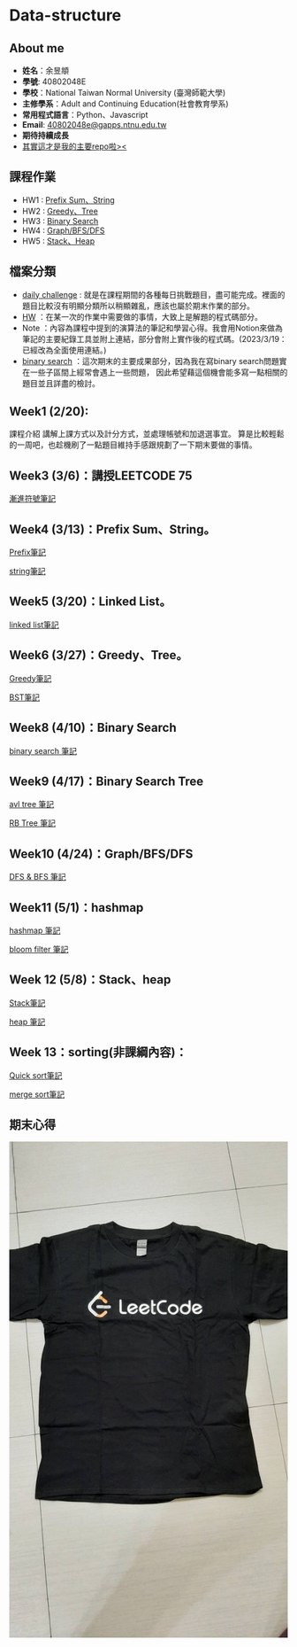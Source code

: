 # Data-structure

## About me

- **姓名**：余昱頫
- **學號**: 40802048E
- **學校**：National Taiwan Normal University (臺灣師範大學)
- **主修學系**：Adult and Continuing Education(社會教育學系)
- **常用程式語言**：Python、Javascript
- **Email**: 40802048e@gapps.ntnu.edu.tw
- **期待持續成長**
- [其實這才是我的主要repo啦><](https://github.com/banshee0716/Leetcode)

## 課程作業

- HW1 : [Prefix Sum、String](https://www.youtube.com/watch?v=GkBrdpy9IUg&feature=youtu.be)
- HW2 : [Greedy、Tree](https://www.youtube.com/watch?v=-2kUnGiv5_g&feature=youtu.be&ab_channel=ChenJacky)
- HW3 : [Binary Search]()
- HW4 : [Graph/BFS/DFS]()
- HW5 : [Stack、Heap]()

## 檔案分類

- [daily challenge](https://github.com/banshee0716/data-structure/tree/master/daily%20challenge) : 就是在課程期間的各種每日挑戰題目，盡可能完成。裡面的題目比較沒有明顯分類所以稍顯雜亂，應該也屬於期末作業的部分。
- [HW](TODO) ：在某一次的作業中需要做的事情，大致上是解題的程式碼部分。
- Note ：內容為課程中提到的演算法的筆記和學習心得。我會用Notion來做為筆記的主要紀錄工具並附上連結，部分會附上實作後的程式碼。(2023/3/19：已經改為全面使用連結。)
- [binary search](https://github.com/banshee0716/data-structure/tree/master/binary%20search)
：這次期末的主要成果部分，因為我在寫binary search問題實在一些子區間上經常會遇上一些問題，
因此希望藉這個機會能多寫一點相關的題目並且詳盡的檢討。

## Week1 (2/20):

課程介紹 講解上課方式以及計分方式，並處理帳號和加退選事宜。 算是比較輕鬆的一周吧，也趁機刷了一點題目維持手感跟規劃了一下期末要做的事情。

## Week3 (3/6)：講授LEETCODE 75
[漸進符號筆記](https://sphenoid-sky-503.notion.site/Asymptotic-Notation-79aac38e7bb9435ebd513fdbdbb5daea)
## Week4 (3/13)：Prefix Sum、String。
[Prefix筆記](https://sphenoid-sky-503.notion.site/Prefix-sum-9ce63ba18ee244f08ee8cf83b42abde8) <br>

[string筆記](https://sphenoid-sky-503.notion.site/String-c73fcdf8b96d45aa8491c429fd14f2b0)
## Week5 (3/20)：Linked List。
[linked list筆記](https://sphenoid-sky-503.notion.site/Linked-list-3fbb4410dede4b18bd03d801a461ff9c)
## Week6 (3/27)：Greedy、Tree。

[Greedy筆記](https://sphenoid-sky-503.notion.site/greedy-08ec382504914d68bf7950d85c4a741c)

[BST筆記](https://sphenoid-sky-503.notion.site/Binary-Search-Tree-7190cdffb30a4178a1e66f42ca8df1f7)

## Week8 (4/10)：Binary Search

[binary search 筆記](https://sphenoid-sky-503.notion.site/Binary-search-863620e44cc54f0f87882f907031a7f8)
## Week9 (4/17)：Binary Search Tree
[avl tree 筆記](https://sphenoid-sky-503.notion.site/AVL-Tree-92f5a7ef342b4068821f7d78fb1f304c)

[RB Tree 筆記](https://sphenoid-sky-503.notion.site/Red-Black-Tree-4367716393d84bbf9c3abafa83345359)
## Week10 (4/24)：Graph/BFS/DFS

[DFS & BFS 筆記](https://sphenoid-sky-503.notion.site/BFS-DFS-d3011d979ce448e9ac4cea66db27937c)
## Week11 (5/1)：hashmap

[hashmap 筆記](https://sphenoid-sky-503.notion.site/Hash-map-74d70312320b492887432a85273edd9e)

[bloom filter 筆記](https://sphenoid-sky-503.notion.site/Bloom-filter-65b2a223844c42a490d9b71f80f88f65)

## Week 12 (5/8)：Stack、heap

[Stack筆記](https://sphenoid-sky-503.notion.site/Stack-6df34f01a75a45fcbb077e8b3af3c582)

[heap 筆記](https://sphenoid-sky-503.notion.site/Heap-aca66687c2ed44cd854a522a50d0cd81)

## Week 13：sorting(非課綱內容)：
[Quick sort筆記](https://sphenoid-sky-503.notion.site/Quick-sort-05c169ce97f84722b78b884280ccd3be)

[merge sort筆記](https://sphenoid-sky-503.notion.site/Merge-sort-9d1d994699aa46db87bd6f70d04fad28)




## 期末心得

![衣服來了](https://github.com/banshee0716/data-structure/blob/master/S__50470956.jpg)